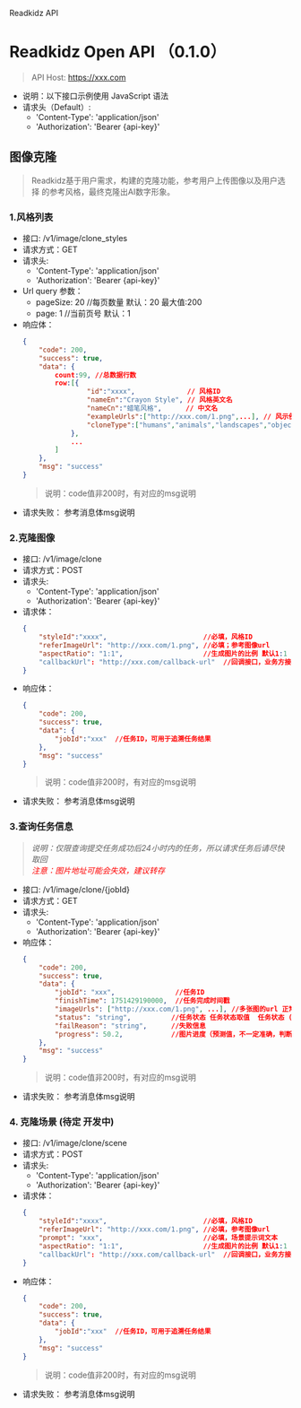 Readkidz API

# Readkidz Open API （0.1.0）

> API Host: https://xxx.com
- 说明：以下接口示例使用 JavaScript 语法
- 请求头（Default）:
    - 'Content-Type': 'application/json'
    - 'Authorization': 'Bearer {api-key}'


## 图像克隆

> Readkidz基于用户需求，构建的克隆功能，参考用户上传图像以及用户选择   的参考风格，最终克隆出AI数字形象。

### 1.风格列表
- 接口: /v1/image/clone_styles
- 请求方式：GET
- 请求头:
    - 'Content-Type': 'application/json'
    - 'Authorization': 'Bearer {api-key}'
- Url query 参数：
    - pageSize: 20  //每页数量  默认：20  最大值:200
    - page: 1  //当前页号  默认：1
- 响应体：
    ```json
    {
    	"code": 200,
    	"success": true,
    	"data": {
    	    count:99, //总数据行数
    	    row:[{
                    "id":"xxxx",             // 风格ID
                    "nameEn":"Crayon Style", // 风格英文名
                    "nameCn":"蜡笔风格",      // 中文名
        	        "exampleUrls":["http://xxx.com/1.png",...], // 风示例图（一张或多张）
        	        "cloneType":["humans","animals","landscapes","objects"] // 支持克隆的目标对象类型：humans:人类,animals:动物,landscapes:风景,objects:物品
        	    },
        	    ...
        	]
    	},
    	"msg": "success"
    }
    ```
    >  说明：code值非200时，有对应的msg说明
- 请求失败： 参考消息体msg说明

### 2.克隆图像
- 接口: /v1/image/clone
- 请求方式：POST
- 请求头:
    - 'Content-Type': 'application/json'
    - 'Authorization': 'Bearer {api-key}'
- 请求体：
    ```json
    {
        "styleId":"xxxx",                        //必填，风格ID 
    	"referImageUrl": "http://xxx.com/1.png", //必填；参考图像url
    	"aspectRatio": "1:1",                    //生成图片的比例 默认1:1  取值[1:1,2:1,4:3,16:9]
    	"callbackUrl": "http://xxx.com/callback-url"  //回调接口，业务方接收任务完成数据（也可以通过查询任务信息接口获取结果），
    }
    ```
- 响应体：
    ```json
    {
    	"code": 200,
    	"success": true,
    	"data": {
    	    "jobId":"xxx"  //任务ID，可用于追溯任务结果
    	},
    	"msg": "success"
    }
    ```
    > 说明：code值非200时，有对应的msg说明
- 请求失败： 参考消息体msg说明

### 3.查询任务信息  

>*说明：仅限查询提交任务成功后24小时内的任务，所以请求任务后请尽快取回*<br /> <span style="color:red;">*注意：图片地址可能会失效，建议转存*</span>

- 接口: /v1/image/clone/{jobId}
- 请求方式：GET
- 请求头:
    - 'Content-Type': 'application/json'
    - 'Authorization': 'Bearer {api-key}'
- 响应体：
    ```json
    {
    	"code": 200,
    	"success": true,
    	"data": {
    		"jobId": "xxx",               //任务ID
    		"finishTime": 1751429190000,  //任务完成时间戳
    		"imageUrls": ["http://xxx.com/1.png", ...], //多张图的url 正常为4张图，**注意：图片地址可能会失效，建议转存**
    		"status": "string",          //任务状态 任务状态取值  任务状态 ( CREATED：创建,SUBMITTED：任务提交,PREPARING 准备中, IN_PROGRESS：进行中, SUCCESS：完成, FAILURE：失败 ) 
    		"failReason": "string",      //失败信息
    		"progress": 50.2,            //图片进度（预测值，不一定准确，判断完成用任务状态值）
    	},
    	"msg": "success"
    }
    ```
    >  说明：code值非200时，有对应的msg说明
- 请求失败： 参考消息体msg说明

### 4. 克隆场景 (待定 开发中)
- 接口: /v1/image/clone/scene
- 请求方式：POST
- 请求头:
    - 'Content-Type': 'application/json'
    - 'Authorization': 'Bearer {api-key}'
- 请求体：
    ```json
    {
        "styleId":"xxxx",                        //必填，风格ID 
    	"referImageUrl": "http://xxx.com/1.png", //必填，参考图像url
    	"prompt": "xxx",                         //必填，场景提示词文本 
    	"aspectRatio": "1:1",                    //生成图片的比例 默认1:1  取值[1:1,2:1,4:3,16:9]
    	"callbackUrl": "http://xxx.com/callback-url"  //回调接口，业务方接收任务完成数据（也可以通过查询任务信息接口获取结果），
    }
    ```
- 响应体：
    ```json
    {
    	"code": 200,
    	"success": true,
    	"data": {
    	    "jobId":"xxx"  //任务ID，可用于追溯任务结果
    	},
    	"msg": "success"
    }
    ```
    > 说明：code值非200时，有对应的msg说明
- 请求失败： 参考消息体msg说明
